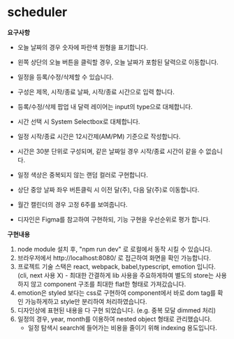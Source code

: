 # scheduler
 **요구사항**

 - 오늘 날짜의 경우 숫자에 파란색 원형을 표기합니다.
 - 왼쪽 상단의 오늘 버튼을 클릭할 경우, 오늘 날짜가 포함된 달력으로 이동합니다.
 - 일정을 등록/수정/삭제할 수 있습니다.
 - 구성은 제목, 시작/종료 날짜, 시작/종료 시간으로 입력 합니다.
 - 등록/수정/삭제 팝업 내 달력 레이어는 input의 type으로 대체합니다.
 - 시간 선택 시 System Selectbox로 대체합니다.
 - 일정 시작/종료 시간은 12시간제(AM/PM) 기준으로 작성합니다.

 - 시간은 30분 단위로 구성되며, 같은 날짜일 경우 시작/종료 시간이 같을 수 없습니다.
 - 일정 색상은 중복되지 않는 랜덤 컬러로 구현합니다.
 - 상단 중앙 날짜 좌우 버튼클릭 시 이전 달(주), 다음 달(주)로 이동합니다.
 - 월간 캘린더의 경우 고정 6주를 보여줍니다.
 - 디자인은 Figma를 참고하여 구현하되, 기능 구현을 우선순위로 평가 합니다.

 **구현내용**
   1. node module 설치 후, "npm run dev" 로 로컬에서 동작 시킬 수 있습니다.
   2. 브라우저에서 http://localhost:8080/ 로 접근하여 화면을 확인 가능합니다.
   3. 프로젝트 기술 스택은 react, webpack, babel,typescript, emotion 입니다. (cli, next 사용 X)
     - 최대한 간결하게 lib 사용을 주요하게하여 별도의 store는 사용하지 않고 component 구조를 최대한 flat한 형태로 가져갔습니다.
   4. emotion은 styled 보다는 css로 구현하여 component에서 바로 dom tag를 확인 가능하게하고 style만 분리하여 처리하였습니다.
   5. 디자인상에 표현된 내용을 다 구현 되었습니다. (e.g. 중복 모달 dimmed 처리)
   6. 일정의 경우, year, month를 이용하여 nested object 형태로 관리했습니다.
      - 일정 탐색시 search에 들어가는 비용을 줄이기 위해 indexing 용도입니다.